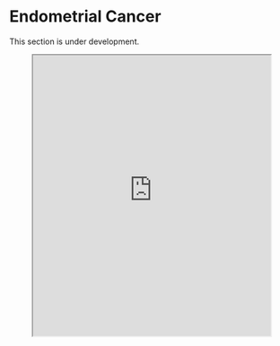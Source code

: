 # Endometrial Cancer
This section is under development.


<figure>
    <iframe src="https://drive.google.com/drive/folders/1ZOCNGG3vrG8vBgJZBHPChc62KaNDEcw6" style="width: 100%; height: 500px;"></iframe>
</figure>





